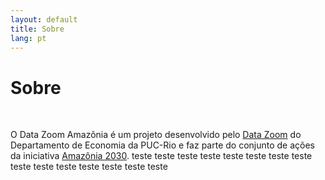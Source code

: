 ```yaml
---
layout: default
title: Sobre
lang: pt
---
```


<link rel="stylesheet" href="style.css">

<h1 class="title-about">Sobre</h1>

<br>

<div class="capa_sobre">
  <div class="capa_sobre_content">
      <p>O Data Zoom Amazônia é um projeto desenvolvido pelo <a rel="noreferrer noopener" 
        href="https://web.archive.org/web/20250514204043/http://www.econ.puc-rio.br/datazoom/index.html" 
        target="_blank">Data Zoom</a> do Departamento de Economia da PUC-Rio e faz parte do conjunto de ações da
        iniciativa <a rel="noreferrer noopener"
        href="https://web.archive.org/web/20250514204043/https://amazonia2030.org.br/" target="_blank">Amazônia 2030</a>.
        teste
        teste
        teste
        teste
        teste
        teste
        teste
        teste
        teste
        teste
        teste
        teste
        teste
        teste
        teste
      </p>
  </div>  
</div>
